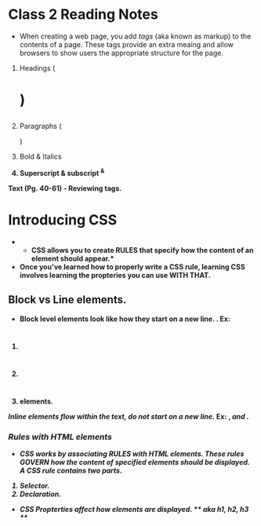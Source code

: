 # Class 2 Reading Notes

- When creating a web page, you add *tags* (aka known as markup) to the contents of a page. These tags provide an extra meaing and allow browsers to show users the appropriate structure for the page.

1. Headings ( <h1> )
  
2. Paragraphs ( <p> )
  
3. Bold & Italics <b>
  
4. Superscript & subscript <sup> & <sub>
  
 Text (Pg. 40-61) - Reviewing tags.
 
 # Introducing CSS
 
 - * CSS allows you to create RULES that specify how the content of an element should appear.*
 - Once you've learned how to properly write a CSS rule, learning CSS involves learning the propteries you can use WITH THAT.
 
 ## Block vs Line elements.
 - Block level elements look like how they start on a new line.
 . Ex: 
 1. <h1>
 2. <p>
 3. <div> elements.
  *Inline elements flow within the text, do not start on a new line.*
  Ex: <img>, <em> and <span>.
  
  
  ### Rules with HTML elements
  - CSS works by associating RULES with HTML elements. These rules GOVERN how the content of specified elements should be displayed. A CSS rule contains two parts.
  1. Selector.
  2. Declaration.
  
  - CSS Propterties affect how elements are displayed.
  ** aka h1, h2, h3 **
  
